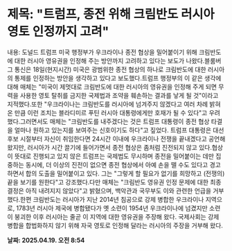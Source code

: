 # **제목: "트럼프, 종전 위해 크림반도 러시아 영토 인정까지 고려"**

  내용: 도널드 트럼프 미국 행정부가 우크라이나 종전 협상을 밀어붙이기 위해 크림반도에 대한 러시아 영유권을 인정해 주는 방안까지 고려하고 있다는 보도가 나왔다.블룸버그 통신은 18일(현지시간) 미국은 광범위한 종전 협상의 하나로 크림반도에 대한 러시아의 통제를 인정하는 방안을 생각하고 있다고 보도했다.트럼프 행정부의 이 같은 생각에 대해 매체는 "미국이 제멋대로 크림반도에 대한 러시아의 영유권을 인정해 주게 되면 무력을 사용한 영토 탈취를 금지한 국제법과 조약을 훼손하는 결과를 낳게 될 것"이라고 지적했다.또한 "우크라이나는 크림반도를 러시아에 넘겨주지 않겠다고 여러 차례 밝혀온 만큼 이런 조치는 블라디미르 푸틴 러시아 대통령에게만 호재가 될 수 있다"고 우려했다.그러면서도 매체는 "크림반도를 내주겠다는 것은 트럼프 대통령이 종전 협상 타결을 얼마나 원하고 있는지를 보여주는 신호이기도 하다"고 짚었다. 트럼프 대통령은 대선 후보 시절부터 자신이 취임한다면 24시간 이내에 우크라이나 전쟁을 끝내겠다고 공언해 왔지만, 러시아가 시간 끌기에 들어가면서 종전 협상은 좀처럼 진전되지 않고 있다.협상이 뜻대로 진행되고 있지 않은 트럼프는 국제법도 무시하며 종전을 밀어붙이는 데만 집중하는 동시에, 더 이상의 진전이 없으면 종전 협상에서 아예 손을 뗄 수도 있다고 경고하면서 합의 도출을 밀어붙이고 있다. 그는 "그렇게 할 필요가 없기를 희망하고 (전쟁의) 끝을 보기를 원한다"고 강조했다.다만 매체는 "크림반도 영유권 인정 문제에 대한 최종 결정은 아직 내려지지 않았다"고 밝혔으며, 백악관과 국무부도 이와 관련한 언급을 거부했다.한편 크림반도는 러시아가 지난 2014년 침공으로 강제 병합한 우크라이나 지역으로, 1783년 러시아 제국에 병합됐다가 옛 소련이 1954년 우크라이나에 넘겼지만 소련이 붕괴한 이후 러시아는 줄곧 이 지역에 대한 영유권을 주장해 왔다. 국제사회는 강제 병합을 합법화하지 않기 위해 자국 영토로 인정해 달라는 러시아의 주장을 거부해 왔다.

  **날짜: 2025.04.19. 오전 8:54**
